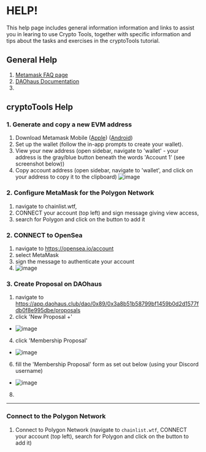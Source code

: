 # HELP!
This help page includes general information information and links to assist you in learing to use Crypto Tools, together with specific information and tips about the tasks and exercises in the cryptoTools tutorial. 

## General Help

1. [Metamask FAQ page](https://metamask.io/faqs/)
2. [DAOhaus Documentation](https://daohaus.club/docs/)
3. 

## cryptoTools Help

### 1. Generate and copy a new EVM address
1. Download Metamask Mobile ([Apple](https://apps.apple.com/us/app/metamask-blockchain-wallet/id1438144202)) ([Android](https://play.google.com/store/apps/details?id=io.metamask&hl=en_AU&gl=US))
2. Set up the wallet (follow the in-app prompts to create your wallet).
3. View your new address (open sidebar, navigate to 'wallet' - your address is the gray/blue button beneath the words 'Account 1' (see screenshot below))
4. Copy account address (open sidebar, navigate to 'wallet', and click on your address to copy it to the clipboard)
 ![image](https://user-images.githubusercontent.com/104967421/167320592-8e730324-b606-40eb-ac22-f79d57cff5a9.png)

### 2. Configure MetaMask for the Polygon Network
1. navigate to chainlist.wtf, 
2. CONNECT your account (top left) and sign message giving view access, 
3. search for Polygon and click on the button to add it

### 2. CONNECT to OpenSea
1. navigate to https://opensea.io/account
2. select MetaMask
3. sign the message to authenticate your account
4. ![image](https://user-images.githubusercontent.com/104967421/167430329-a5220eb3-88a0-4e01-8d59-7f703676a69b.png)


### 3. Create Proposal on DAOhaus
1. navigate to https://app.daohaus.club/dao/0x89/0x3a8b51b58799bf1459b0d2d1577fdb0f8e995dbe/proposals
2. click 'New Proposal +' 

-    ![image](https://user-images.githubusercontent.com/104967421/167431162-d2e0a37b-f36d-4c24-a118-5d5068ecf12e.png)

4. click 'Membership Proposal' 

-    ![image](https://user-images.githubusercontent.com/104967421/167431281-189df633-9953-4988-9213-0a879fb3cd9b.png)

6. fill the 'Membership Proposal' form as set out below (using your Discord username)

-    ![image](https://user-images.githubusercontent.com/104967421/167417009-268591e1-681d-414c-8a23-3db7aaa081eb.png)
8. 




______________________

### Connect to the Polygon Network 
1. Connect to Polygon Network (navigate to `chainlist.wtf`, CONNECT your account (top left), search for Polygon and click on the button to add it)

